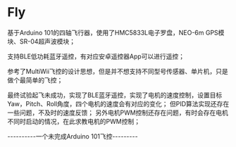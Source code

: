 # Fly

基于Arduino 101的四轴飞行器，使用了HMC5833L电子罗盘，NEO-6m GPS模块、SR-04超声波模块；

支持BLE低功耗蓝牙遥控，有对应安卓遥控器App可以进行遥控；

参考了MultiWii飞控的设计思想，但是并不想支持不同型号传感器、单片机，只是做个最简单的飞控；

最终试验起飞未成功，实现了BLE蓝牙遥控，实现了电机的速度控制，设置目标Yaw，Pitch、Roll角度，四个电机的速度会有对应的变化；
但PID算法实现还存在一些问题，不及时的速度反馈；
另外电机PWM控制还存在问题，有时会存在电机不同时启动的情况，在此求教电机的PWM控制；

----------一个未完成Arduino 101飞控---------
